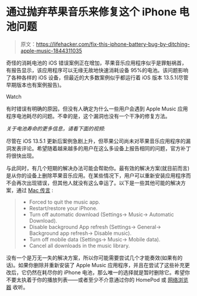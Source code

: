 # 通过抛弃苹果音乐来修复这个 iPhone 电池问题

> 原文：<https://lifehacker.com/fix-this-iphone-battery-bug-by-ditching-apple-music-1844311035>

奇怪的消耗电池的 iOS 错误案例正在增加，苹果音乐应用程序似乎是罪魁祸首，有报告显示，该应用程序可以无缘无故地快速消耗设备 95%的电池。该问题影响了各种各样的 iOS 设备，但最近的大多数案例似乎都运行着 iOS 版本 13.5.1(尽管早期版本也有案例报告)。

Watch

有时错误有明确的原因，但没有人确定为什么一些用户会遇到 Apple Music 应用程序电池耗尽的问题。不幸的是，这个漏洞也没有一个干净的修复方法。

*关于电池寿命的更多信息，请看下面的视频:*

尽管在 iOS 13.5.1 更新后案例急剧上升，但苹果公司尚未对苹果音乐应用程序的漏洞发表评论。希望随着越来越多的用户在这么多设备上报告相同的问题，官方补丁将很快出现。

与此同时，有几个短期的解决办法可能会帮助你。最有效的解决方案(就目前而言)是从你的设备上删除苹果音乐应用。在某些情况下，用户可以重新安装应用程序而不会再次出现错误，但其他人就没有这么幸运了。以下是一些其他可能的解决方案，通过 [Mac 传言](https://www.macrumors.com/2020/07/08/iphone-users-report-music-app-battery-drain/) :

> *   Forced to quit the music app.
> *   Restart/restore your ‌iPhone‌.
> *   Turn off automatic download (Settings-> Music-> Automatic Download).
> *   Disable background App refresh (Settings-> General-> Background app refresh-> Disable music).
> *   Turn off mobile data (Settings-> Music-> Mobile data).
> *   Cancel all downloads in the music library.

没有一个是万无一失的解决方案，所以你可能需要尝试几个才能奏效(如果有的话)。如果你删除并重新安装了 Apple Music 应用程序，并且在尝试了这些补充更改后，它仍然在耗尽你的 iPhone 电池，那么唯一的选择就是暂时删除它。希望你不要太执着于你的播放列表——或者至少不介意通过你的 HomePod 或 [网络浏览器](https://music.apple.com/) 收听。
